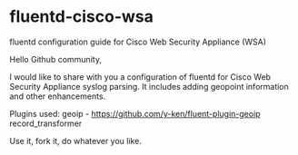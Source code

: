 # fluentd-cisco-wsa
 fluentd configuration guide for Cisco Web Security Appliance (WSA) 
 
Hello Github community,

I would like to share with you a configuration of fluentd for Cisco Web Security Appliance syslog parsing. 
It includes adding geopoint information and other enhancements.

Plugins used:
geoip - https://github.com/y-ken/fluent-plugin-geoip
record_transformer

Use it, fork it, do whatever you like.
